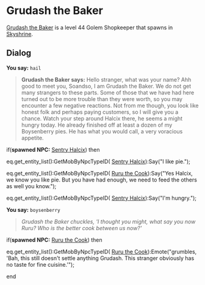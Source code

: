 # Grudash the Baker



[Grudash the Baker](/npc/114639) is a level 44 Golem Shopkeeper that spawns in [Skyshrine](/zone/114).



## Dialog

**You say:** `hail`



>**Grudash the Baker says:** Hello stranger, what was your name? Ahh good to meet you, Soandso, I am Grudash the Baker. We do not get many strangers to these parts. Some of those that we have had here turned out to be more trouble than they were worth, so you may encounter a few negative reactions. Not from me though, you look like honest folk and perhaps paying customers, so I will give you a chance. Watch your step around Halcix there, he seems a might hungry today.  He already finished off at least a dozen of my Boysenberry pies. He has what you would call, a very voracious appetite.


if(**spawned NPC:**  [Sentry Halcix](/npc/114536)) then



eq.get_entity_list():GetMobByNpcTypeID( [Sentry Halcix](/npc/114536)):Say("I like pie.");



eq.get_entity_list():GetMobByNpcTypeID( [Ruru the Cook](/npc/114496)):Say("Yes Halcix, we know you like pie. But you have had enough, we need to feed the others as well you know.");



eq.get_entity_list():GetMobByNpcTypeID( [Sentry Halcix](/npc/114536)):Say("I'm hungry.");




**You say:** `boysenberry`



>*Grudash the Baker chuckles, 'I thought you might, what say you now Ruru? Who is the better cook between us now?'*


if(**spawned NPC:**  [Ruru the Cook](/npc/114496)) then



eq.get_entity_list():GetMobByNpcTypeID( [Ruru the Cook](/npc/114496)):Emote("grumbles, 'Bah, this still doesn't settle anything Grudash. This stranger obviously has no taste for fine cuisine.'");



end
